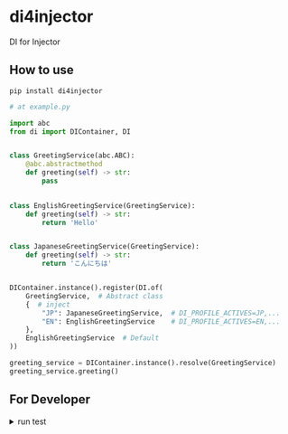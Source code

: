 # di4injector
DI for Injector

## How to use

```shell
pip install di4injector
```

```python
# at example.py

import abc
from di import DIContainer, DI


class GreetingService(abc.ABC):
    @abc.abstractmethod
    def greeting(self) -> str:
        pass

    
class EnglishGreetingService(GreetingService):
    def greeting(self) -> str:
        return 'Hello'


class JapaneseGreetingService(GreetingService):
    def greeting(self) -> str:
        return 'こんにちは'


DIContainer.instance().register(DI.of(
    GreetingService,  # Abstract class 
    {  # inject
        "JP": JapaneseGreetingService,  # DI_PROFILE_ACTIVES=JP,...  
        "EN": EnglishGreetingService    # DI_PROFILE_ACTIVES=EN,...
    }, 
    EnglishGreetingService  # Default
))

greeting_service = DIContainer.instance().resolve(GreetingService)
greeting_service.greeting()
```

## For Developer

<details><summary>run test</summary>

```shell
pytest -v ./tests
```
</details>